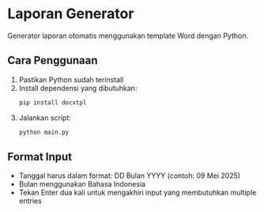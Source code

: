 # Laporan Generator

Generator laporan otomatis menggunakan template Word dengan Python.

## Cara Penggunaan

1. Pastikan Python sudah terinstall
2. Install dependensi yang dibutuhkan:
   ```bash
   pip install docxtpl
   ```
3. Jalankan script:
   ```bash
   python main.py
   ```

## Format Input

- Tanggal harus dalam format: DD Bulan YYYY (contoh: 09 Mei 2025)
- Bulan menggunakan Bahasa Indonesia
- Tekan Enter dua kali untuk mengakhiri input yang membutuhkan multiple entries
